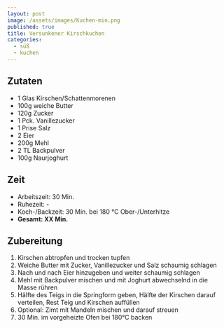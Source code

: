 ```yaml
---
layout: post
image: /assets/images/Kuchen-min.png
published: true
title: Versunkener Kirschkuchen
categories:
  - süß
  - kuchen
---
```

## **Zutaten**

* 1 Glas Kirschen/Schattenmorenen
* 100g weiche Butter
* 120g Zucker
* 1 Pck. Vanillezucker
* 1 Prise Salz
* 2 Eier
* 200g Mehl
* 2 TL Backpulver
* 100g Naurjoghurt

## **Zeit**

* Arbeitszeit: 30 Min.
* Ruhezeit: -
* Koch-/Backzeit: 30 Min. bei 180 &deg;C Ober-/Unterhitze
* **Gesamt: XX Min.**

## **Zubereitung**

1. Kirschen abtropfen und trocken tupfen
2. Weiche Butter mit Zucker, Vanillezucker und Salz schaumig schlagen
3. Nach und nach Eier hinzugeben und weiter schaumig schlagen
4. Mehl mit Backpulver mischen und mit Joghurt abwechselnd in die Masse rühren
5. Hälfte des Teigs in die Springform geben, Hälfte der Kirschen darauf verteilen, Rest Teig und Kirschen auffüllen
6. Optional: Zimt mit Mandeln mischen und darauf streuen
7. 30 Min. im vorgeheizte Ofen bei 180&deg;C backen
